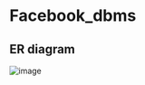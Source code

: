# Facebook_dbms
## ER diagram
![image](https://user-images.githubusercontent.com/72620481/192159139-ef17909d-3be1-4c56-85bc-2dbc52230dda.png)
